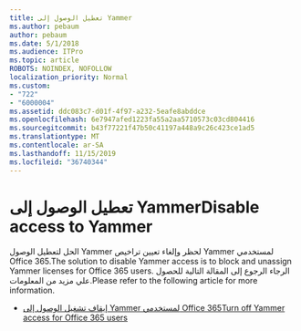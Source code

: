 ```yaml
---
title: تعطيل الوصول إلى Yammer
ms.author: pebaum
author: pebaum
ms.date: 5/1/2018
ms.audience: ITPro
ms.topic: article
ROBOTS: NOINDEX, NOFOLLOW
localization_priority: Normal
ms.custom:
- "722"
- "6000004"
ms.assetid: ddc083c7-d01f-4f97-a232-5eafe8abddce
ms.openlocfilehash: 6e7947afed1223fa55a2aa5710573c03cd804416
ms.sourcegitcommit: b43f77221f47b50c41197a448a9c26c423ce1ad5
ms.translationtype: MT
ms.contentlocale: ar-SA
ms.lasthandoff: 11/15/2019
ms.locfileid: "36740344"
---
```

# <a name="disable-access-to-yammer"></a><span data-ttu-id="d1aa4-102">تعطيل الوصول إلى Yammer</span><span class="sxs-lookup"><span data-stu-id="d1aa4-102">Disable access to Yammer</span></span>

<span data-ttu-id="d1aa4-103">الحل لتعطيل الوصول Yammer لحظر وإلغاء تعيين تراخيص Yammer لمستخدمي Office 365.</span><span class="sxs-lookup"><span data-stu-id="d1aa4-103">The solution to disable Yammer access is to block and unassign Yammer licenses for Office 365 users.</span></span> <span data-ttu-id="d1aa4-104">الرجاء الرجوع إلى المقالة التالية للحصول علي مزيد من المعلومات.</span><span class="sxs-lookup"><span data-stu-id="d1aa4-104">Please refer to the following article for more information.</span></span>
  
- [<span data-ttu-id="d1aa4-105">إيقاف تشغيل الوصول إلى Yammer لمستخدمي Office 365</span><span class="sxs-lookup"><span data-stu-id="d1aa4-105">Turn off Yammer access for Office 365 users</span></span>](https://docs.microsoft.com/yammer/manage-yammer-users/turn-off-user-access)
